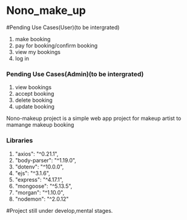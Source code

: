 # Nono_make_up

#Pending Use Cases(User)(to be intergrated)
1. make booking
2. pay for booking/confirm booking
3. view my bookings
4. log in
### Pending Use Cases(Admin)(to be intergrated)
1. view bookings
2. accept booking
3. delete booking
4. update booking

Nono-makeup project is a simple web app project for makeup artist to mamange makeup booking

###  Libraries

  1. "axios": "^0.21.1",
  2. "body-parser": "^1.19.0",
  3. "dotenv": "^10.0.0",
  4. "ejs": "^3.1.6",
  5. "express": "^4.17.1",
  6. "mongoose": "^5.13.5",
  7. "morgan": "^1.10.0",
  8. "nodemon": "^2.0.12"

#Project still under develop,mental stages.
